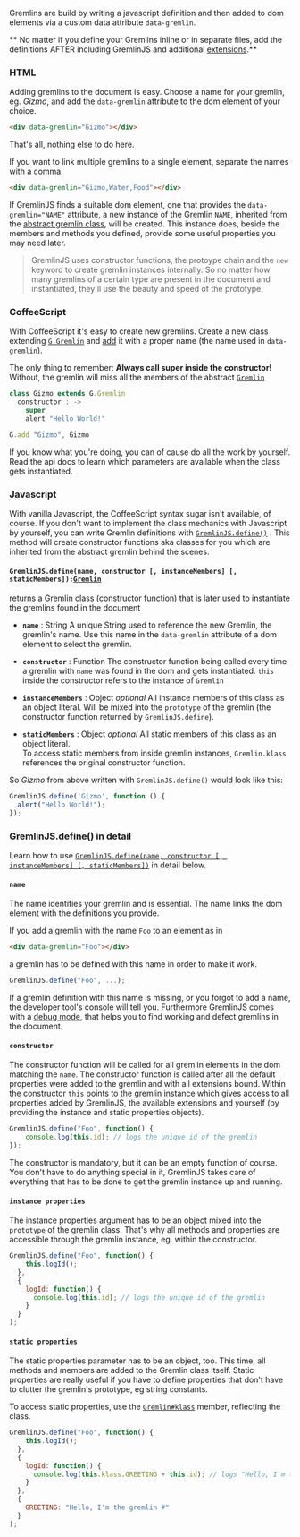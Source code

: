 Gremlins are build by writing a javascript definition and then added to dom elements via a custom data attribute `data-gremlin`.

** No matter if you define your Gremlins inline or in separate files, add the definitions AFTER including GremlinJS and additional [extensions](#extend-gremlinjs_using-extensions).**

### HTML
Adding gremlins to the document is easy. Choose a name for your gremlin, eg. *Gizmo*, and add the `data-gremlin` attribute to the dom element of your choice.

``` html
<div data-gremlin="Gizmo"></div>
```

That's all, nothing else to do here.

If you want to link multiple gremlins to a single element, separate the names with a comma.

``` html
<div data-gremlin="Gizmo,Water,Food"></div>
```

If GremlinJS finds a suitable dom element, one that provides the `data-gremlin="NAME"` attribute, a new instance of the Gremlin `NAME`, inherited from the [abstract gremlin class](api.html#gremlinjs-reference_gremlin), will be created. This instance does, beside the members and methods you defined, provide some useful properties you may need later.

> GremlinJS uses constructor functions, the protoype chain and the `new` keyword to create gremlin instances internally. So no matter how many gremlins of a certain type are present in the document and instantiated, they'll use the beauty and speed of the prototype.

### CoffeeScript

With CoffeeScript it's easy to create new gremlins. Create a new class extending [`G.Gremlin`](api.html#gremlinjs-reference_gremlinjs_gremlinjs-gremlin) and [add](api.html#gremlinjs-reference_gremlinjs_gremlinjs-add) it with a proper name (the name used in `data-gremlin`).

The only thing to remember: **Always call super inside the constructor!** Without, the gremlin will miss all the members of the abstract [`Gremlin`](api.html#gremlinjs-reference_gremlin)

``` js
class Gizmo extends G.Gremlin
  constructor : ->
    super
    alert "Hello World!"

G.add "Gizmo", Gizmo
```

If you know what you're doing, you can of cause do all the work by yourself. Read the api docs to learn which parameters are available when the class gets instantiated.

### Javascript
With vanilla Javascript, the CoffeeScript syntax sugar isn't available, of course.
If you don't want to implement the class mechanics with Javascript by yourself, you can write  Gremlin definitions with [`GremlinJS.define()`](api.html#gremlinjs-reference_gremlinjs_gremlinjs-define)	. This method will create constructor functions aka classes for you which are inherited from the abstract gremlin behind the scenes.


#### `GremlinJS.define(name, constructor [, instanceMembers] [, staticMembers]):`[`Gremlin`](api.html#gremlinjs-reference_gremlin)
returns a Gremlin class (constructor function) that is later used to instantiate the gremlins found in the document

- **`name`** : String
	A unique String used to reference the new Gremlin, the gremlin's name. Use this name in the `data-gremlin` attribute of a dom element to select the gremlin.

- **`constructor`** : Function
	The constructor function being called every time a gremlin with `name` was found in the dom and gets instantiated.
	`this` inside the constructor refers to the instance of `Gremlin`

- **`instanceMembers`** : Object *optional*
	All instance members of this class as an object literal. Will be mixed into the `prototype` of the gremlin (the constructor function returned by `GremlinJS.define`).

- **`staticMembers`** : Object *optional*
	All static members of this class as an object literal. <br> To access static members from inside gremlin instances, `Gremlin.klass` references the original constructor function.


So *Gizmo* from above written with `GremlinJS.define()` would look like this:

``` js
GremlinJS.define('Gizmo', function () {
  alert("Hello World!");
});
```

### GremlinJS.define() in detail
Learn how to use [`GremlinJS.define(name, constructor [, instanceMembers] [, staticMembers])`](api.html#gremlinjs-reference_gremlinjs_gremlinjs-define) in detail below.


#### `name`
The name identifies your gremlin and is essential. The name links the dom element with the definitions you provide.

If you add a gremlin with the name `Foo` to an element as in
``` html
<div data-gremlin="Foo"></div>
```
a gremlin has to be defined with this name in order to make it work.
``` js
GremlinJS.define("Foo", ...);
```

If a gremlin definition with this name is missing, or you forgot to add a name, the developer tool's console will tell you. Furthermore GremlinJS comes with a [debug mode](api.html#gremlinjs-reference_gremlinjs_gremlinjs-debug), that helps you to find working and defect gremlins in the document.

#### `constructor`
The constructor function will be called for all gremlin elements in the dom matching the `name`. The constructor function is called after all the default properties were added to the gremlin and with all extensions bound.
Within the constructor `this` points to the gremlin instance which gives access to all properties added by GremlinJS, the available extensions and yourself (by providing the instance and static properties objects).

``` js
GremlinJS.define("Foo", function() {
	console.log(this.id); // logs the unique id of the gremlin
});
```

The constructor is mandatory, but it can be an empty function of course. You don't have to do anything special in it, GremlinJS takes care of everything that has to be done to get the gremlin instance up and running.

#### `instance properties`
The instance properties argument has to be an object mixed into the `prototype` of the gremlin class.
That's why all methods and properties are accessible through the gremlin instance, eg. within the constructor.


``` js
GremlinJS.define("Foo", function() {
	this.logId();
  },
  {
	logId: function() {
	  console.log(this.id); // logs the unique id of the gremlin
	}
  }
);
```

#### `static properties`
The static properties parameter has to be an object, too. This time, all methods and members are added to the Gremlin class itself.
Static properties are really useful if you have to define properties that don't have to clutter the gremlin's prototype, eg string constants.

To access static properties, use the [`Gremlin#klass`](api.html#gremlinjs-reference_gremlin_gremlin-klass) member, reflecting the class.

``` js
GremlinJS.define("Foo", function() {
	this.logId();
  },
  {
	logId: function() {
	  console.log(this.klass.GREETING + this.id); // logs "Hello, I'm the gremlin #ID"
	}
  },
  {
    GREETING: "Hello, I'm the gremlin #"
  }
);
```